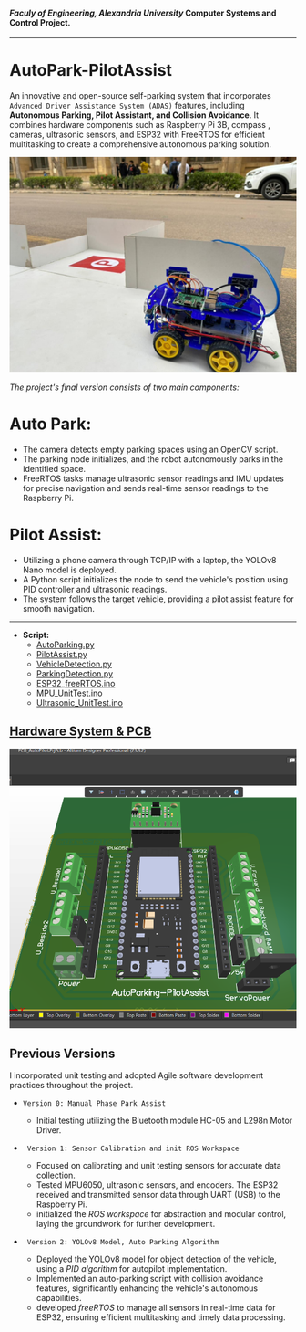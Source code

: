 ####  *Faculy of Engineering, Alexandria University* Computer Systems and Control Project.
_____
# AutoPark-PilotAssist
An innovative and open-source self-parking system that incorporates ``Advanced Driver Assistance System (ADAS)`` features, including **Autonomous Parking, Pilot Assistant, and Collision Avoidance**. It combines hardware components such as Raspberry Pi 3B, compass , cameras, ultrasonic sensors, and ESP32 with FreeRTOS for efficient multitasking to create a comprehensive autonomous parking solution.

![p](PerviousVersions/Version_2/P.jpg)

*The project's final version consists of two main components:*


# Auto Park:
   - The camera detects empty parking spaces using an OpenCV script.
   - The parking node initializes, and the robot autonomously parks in the identified space.
   - FreeRTOS tasks manage ultrasonic sensor readings and IMU updates for precise navigation and
     sends real-time sensor readings to the Raspberry Pi.

# **Pilot Assist:**
   - Utilizing a phone camera through TCP/IP with a laptop, the YOLOv8 Nano model is deployed.
   - A Python script initializes the node to send the vehicle's position using PID controller and ultrasonic readings.
   - The system follows the target vehicle, providing a pilot assist feature for smooth navigation.

---
- **Script:** 
  - [AutoParking.py](PerviousVersions/Version_2/Raspberry/catkin_ws/src/your_motor_package/scripts/AutoParkngFinal.py)
  - [PilotAssist.py](PerviousVersions/Version_2/Raspberry/catkin_ws/src/your_motor_package/scripts/auto_pilot.py)
  - [VehicleDetection.py](PerviousVersions/Version_2/Raspberry/catkin_ws/src/your_motor_package/scripts/VehicleDetection.py)
  - [ParkingDetection.py](PerviousVersions/Version_1/ParkingDetection.py)
  - [ESP32_freeRTOS.ino](ESP32_freeRTOS/ESP32_freeRTOS.ino)
  - [MPU_UnitTest.ino](PerviousVersions/Version_1/MPU_test/MPU_test.ino)
  - [Ultrasonic_UnitTest.ino](PerviousVersions/Version_1/Ultrasonic_Test/Ultrasonic_Test.ino)



## [Hardware System & PCB](PCB/)
![3D](PCB/visuals/3D.png)


## Previous Versions
I incorporated unit testing and adopted Agile software development practices throughout the project.


- ``Version 0: Manual Phase Park Assist``
  - Initial testing utilizing the Bluetooth module HC-05 and L298n Motor Driver.

- `` Version 1: Sensor Calibration and init ROS Workspace``
   - Focused on calibrating and unit testing sensors for accurate data collection.
   - Tested MPU6050, ultrasonic sensors, and encoders. The ESP32 received and transmitted sensor data through UART (USB) to the Raspberry Pi.
   - initialized the *ROS workspace* for abstraction and modular control, laying the groundwork for further development.
     
- `` Version 2: YOLOv8 Model, Auto Parking Algorithm``
   - Deployed the YOLOv8 model for object detection of the vehicle, using a *PID algorithm* for autopilot implementation.
   - Implemented an auto-parking script with collision avoidance features, significantly enhancing the vehicle's autonomous capabilities.
   - developed *freeRTOS* to manage all sensors in real-time data for ESP32, ensuring efficient multitasking and timely data processing.



